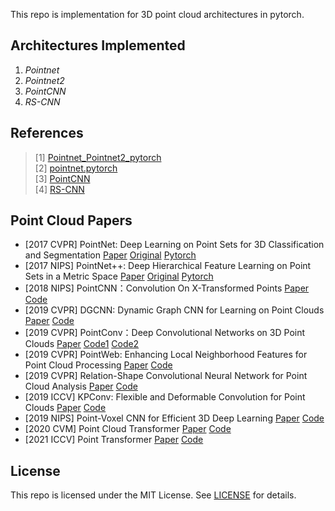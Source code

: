 This repo is implementation for 3D point cloud architectures in pytorch.

## Architectures Implemented

1. *Pointnet*
2. *Pointnet2*
3. *PointCNN*
4. *RS-CNN*

## References

> [1] [Pointnet_Pointnet2_pytorch](https://github.com/yanx27/Pointnet_Pointnet2_pytorch)<br/>
> [2] [pointnet.pytorch](https://github.com/fxia22/pointnet.pytorch)<br/>
> [3] [PointCNN](https://github.com/hxdengBerkeley/PointCNN.Pytorch) <br/>
> [4] [RS-CNN](https://github.com/Yochengliu/Relation-Shape-CNN)

## Point Cloud Papers

* [2017 CVPR] PointNet: Deep Learning on Point Sets for 3D Classification and
  Segmentation [Paper](https://arxiv.org/pdf/1612.00593) [Original](https://github.com/charlesq34/pointnet) [Pytorch](https://github.com/fxia22/pointnet.pytorch)
* [2017 NIPS] PointNet++: Deep Hierarchical Feature Learning on Point Sets in a Metric
  Space [Paper](https://arxiv.org/pdf/1706.02413.pdf) [Original](https://github.com/charlesq34/pointnet2) [Pytorch](https://github.com/yanx27/Pointnet_Pointnet2_pytorch)
* [2018 NIPS] PointCNN：Convolution On X-Transformed
  Points [Paper](https://arxiv.org/pdf/1801.07791.pdf) [Code](https://github.com/yangyanli/PointCNN)
* [2019 CVPR] DGCNN: Dynamic Graph CNN for Learning on Point
  Clouds [Paper](https://arxiv.org/pdf/1801.07829.pdf) [Code](https://github.com/WangYueFt/dgcnn)
* [2019 CVPR] PointConv：Deep Convolutional Networks on 3D Point
  Clouds [Paper](https://arxiv.org/pdf/1811.07246.pdf) [Code1](https://github.com/DylanWusee/pointconv) [Code2](https://github.com/DylanWusee/pointconv_pytorch)
* [2019 CVPR] PointWeb: Enhancing Local Neighborhood Features for Point Cloud
  Processing [Paper](https://openaccess.thecvf.com/content_CVPR_2019/papers/Zhao_PointWeb_Enhancing_Local_Neighborhood_Features_for_Point_Cloud_Processing_CVPR_2019_paper.pdf) [Code](https://github.com/hszhao/PointWeb)
* [2019 CVPR] Relation-Shape Convolutional Neural Network for Point Cloud
  Analysis [Paper](https://arxiv.org/pdf/1904.07601.pdf) [Code](https://github.com/Yochengliu/Relation-Shape-CNN)
* [2019 ICCV] KPConv: Flexible and Deformable Convolution for Point
  Clouds [Paper](https://arxiv.org/pdf/1904.08889.pdf) [Code](https://github.com/HuguesTHOMAS/KPConv)
* [2019 NIPS] Point-Voxel CNN for Efficient 3D Deep
  Learning [Paper](https://arxiv.org/1907.03739) [Code](https://github.com/mit-han-lab/pvcnn)
* [2020 CVM] Point Cloud Transformer [Paper](https://arxiv.org/pdf/2012.09688) [Code](https://github.com/MenghaoGuo/PCT)
* [2021 ICCV] Point Transformer [Paper](https://arxiv.org/abs/2012.09164) [Code](https://github.com/lucidrains/point-transformer-pytorch)

## **License**

This repo is licensed under the MIT License.
See [LICENSE](https://github.com/boyin96/3D_PyTorch/blob/master/LICENSE) for
details.
